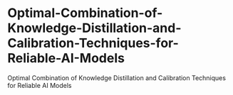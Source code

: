 # Optimal-Combination-of-Knowledge-Distillation-and-Calibration-Techniques-for-Reliable-AI-Models
Optimal Combination of Knowledge Distillation and Calibration Techniques for Reliable AI Models
